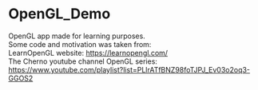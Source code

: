 # OpenGL_Demo
OpenGL app made for learning purposes. </br>
Some code and motivation was taken from: </br>
LearnOpenGL website: https://learnopengl.com/ </br>
The Cherno youtube channel OpenGL series: https://www.youtube.com/playlist?list=PLlrATfBNZ98foTJPJ_Ev03o2oq3-GGOS2 </br>

